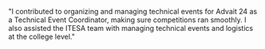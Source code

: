 "I contributed to organizing and managing technical events for Advait 24 as a Technical Event Coordinator, making sure competitions ran smoothly. I also assisted the ITESA team with managing technical events and logistics at the college level."
